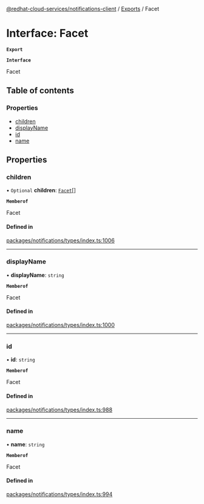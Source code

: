 [@redhat-cloud-services/notifications-client](../README.md) / [Exports](../modules.md) / Facet

# Interface: Facet

**`Export`**

**`Interface`**

Facet

## Table of contents

### Properties

- [children](Facet.md#children)
- [displayName](Facet.md#displayname)
- [id](Facet.md#id)
- [name](Facet.md#name)

## Properties

### children

• `Optional` **children**: [`Facet`](Facet.md)[]

**`Memberof`**

Facet

#### Defined in

[packages/notifications/types/index.ts:1006](https://github.com/RedHatInsights/javascript-clients/blob/master/packages/notifications/types/index.ts#L1006)

___

### displayName

• **displayName**: `string`

**`Memberof`**

Facet

#### Defined in

[packages/notifications/types/index.ts:1000](https://github.com/RedHatInsights/javascript-clients/blob/master/packages/notifications/types/index.ts#L1000)

___

### id

• **id**: `string`

**`Memberof`**

Facet

#### Defined in

[packages/notifications/types/index.ts:988](https://github.com/RedHatInsights/javascript-clients/blob/master/packages/notifications/types/index.ts#L988)

___

### name

• **name**: `string`

**`Memberof`**

Facet

#### Defined in

[packages/notifications/types/index.ts:994](https://github.com/RedHatInsights/javascript-clients/blob/master/packages/notifications/types/index.ts#L994)

